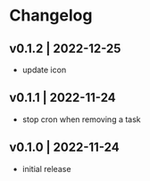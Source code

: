 # Changelog

## v0.1.2 | 2022-12-25
- update icon

## v0.1.1 | 2022-11-24
- stop cron when removing a task

## v0.1.0 | 2022-11-24
- initial release

